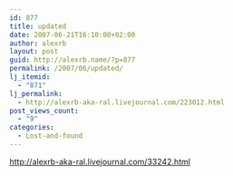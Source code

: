 ```yaml
---
id: 877
title: updated
date: 2007-06-21T16:10:00+02:00
author: alexrb
layout: post
guid: http://alexrb.name/?p=877
permalink: /2007/06/updated/
lj_itemid:
  - "871"
lj_permalink:
  - http://alexrb-aka-ral.livejournal.com/223012.html
post_views_count:
  - "9"
categories:
  - Lost-and-found
---
```

http://alexrb-aka-ral.livejournal.com/33242.html